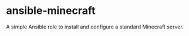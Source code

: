 ansible-minecraft
===============

A simple Ansible role to install and configure a standard Minecraft server.
